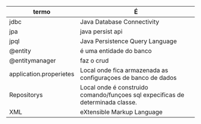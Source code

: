 | termo  | É |
| ------------- | ------------- |
| jdbc  | Java Database Connectivity  |
| jpa  | java persist api  |
| jpql | Java Persistence Query Language |
| @entity |é uma entidade do banco|
| @entitymanager |faz o crud|
| application.properietes |Local onde fica armazenada as configuraçoes de banco de dados|
| Repositorys |Local onde é construido comando/funçoes sql expecificas de determinada classe.|
| XML | eXtensible Markup Language|